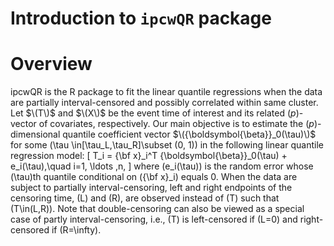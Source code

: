 # Introduction to `ipcwQR` package


# Overview
ipcwQR is the R package to fit the linear quantile regressions when the data are partially interval-censored and possibly correlated within same cluster. Let $\(T\)$ and $\(X\)$ be the event time of interest and its related ($p$)-vector of covariates, respectively. Our main objective is to estimate the ($p$)-dimensional quantile coefficient vector $\({\boldsymbol{\beta}}_0(\tau)\)$ for some \(\tau \in[\tau_L,\tau_R]\subset (0, 1)\) in the following linear quantile regression model: \[ T_i = {\bf x}_i^T {\boldsymbol{\beta}}_0(\tau) + e_i(\tau),\quad i=1, \ldots ,n, \] where \(e_i(\tau)\) is the random error whose \(\tau\)th quantile conditional on \({\bf x}_i\) equals 0. When the data are subject to partially interval-censoring, left and right endpoints of the censoring time, \(L\) and \(R\), are observed instead of \(T\) such that \(T\in(L,R)\). Note that double-censoring can also be viewed as a special case of partly interval-censoring, i.e., \(T\) is left-censored if \(L=0\) and right-censored if \(R=\infty\).

